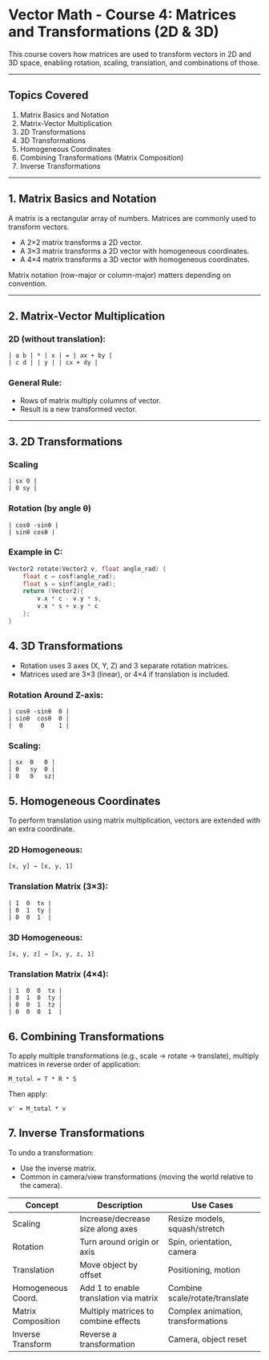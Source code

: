 # Vector Math - Course 4: Matrices and Transformations (2D & 3D)

This course covers how matrices are used to transform vectors in 2D and 3D space, enabling rotation, scaling, translation, and combinations of those.

---

## Topics Covered

1. Matrix Basics and Notation  
2. Matrix-Vector Multiplication  
3. 2D Transformations  
4. 3D Transformations  
5. Homogeneous Coordinates  
6. Combining Transformations (Matrix Composition)  
7. Inverse Transformations

---

## 1. Matrix Basics and Notation

A matrix is a rectangular array of numbers. Matrices are commonly used to transform vectors.

- A 2×2 matrix transforms a 2D vector.
- A 3×3 matrix transforms a 2D vector with homogeneous coordinates.
- A 4×4 matrix transforms a 3D vector with homogeneous coordinates.

Matrix notation (row-major or column-major) matters depending on convention.

---

## 2. Matrix-Vector Multiplication

### 2D (without translation):
```
| a b | * | x | = | ax + by |
| c d | | y | | cx + dy |
```


### General Rule:
- Rows of matrix multiply columns of vector.
- Result is a new transformed vector.

---

## 3. 2D Transformations

### Scaling
```
| sx 0 |
| 0 sy |
```

### Rotation (by angle θ)
```
| cosθ -sinθ |
| sinθ cosθ |
```

### Example in C:
```c
Vector2 rotate(Vector2 v, float angle_rad) {
    float c = cosf(angle_rad);
    float s = sinf(angle_rad);
    return (Vector2){
        v.x * c - v.y * s,
        v.x * s + v.y * c
    };
}
```

## 4. 3D Transformations
- Rotation uses 3 axes (X, Y, Z) and 3 separate rotation matrices.
- Matrices used are 3×3 (linear), or 4×4 if translation is included.

### Rotation Around Z-axis:
```
| cosθ -sinθ  0 |
| sinθ  cosθ  0 |
|  0     0    1 |
```

### Scaling:
```
| sx  0   0 |
| 0   sy  0 |
| 0   0   sz|
```

## 5. Homogeneous Coordinates
To perform translation using matrix multiplication, vectors are extended with an extra coordinate.

### 2D Homogeneous:
```
[x, y] → [x, y, 1]
```

### Translation Matrix (3×3):
```
| 1  0  tx |
| 0  1  ty |
| 0  0  1  |
```

### 3D Homogeneous:
```
[x, y, z] → [x, y, z, 1]
```

### Translation Matrix (4×4):
```
| 1  0  0  tx |
| 0  1  0  ty |
| 0  0  1  tz |
| 0  0  0  1  |
```

## 6. Combining Transformations
To apply multiple transformations (e.g., scale → rotate → translate), multiply matrices in reverse order of application:
```
M_total = T * R * S
```
Then apply:
```
v' = M_total * v
```

## 7. Inverse Transformations
To undo a transformation:
- Use the inverse matrix.
- Common in camera/view transformations (moving the world relative to the camera).


| Concept              | Description                             | Use Cases                         |
|----------------------|-----------------------------------------|------------------------------------|
| Scaling              | Increase/decrease size along axes       | Resize models, squash/stretch     |
| Rotation             | Turn around origin or axis              | Spin, orientation, camera         |
| Translation          | Move object by offset                   | Positioning, motion               |
| Homogeneous Coord.   | Add 1 to enable translation via matrix  | Combine scale/rotate/translate    |
| Matrix Composition   | Multiply matrices to combine effects    | Complex animation, transformations|
| Inverse Transform    | Reverse a transformation                | Camera, object reset              |

